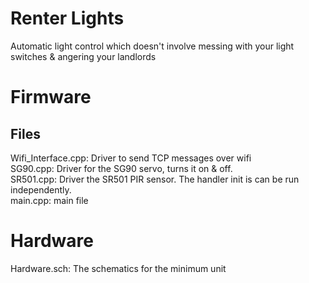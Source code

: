 # Renter Lights

Automatic light control which doesn't involve messing with your light switches & angering your landlords

# Firmware 

## Files

Wifi_Interface.cpp: Driver to send TCP messages over wifi<br>
SG90.cpp: Driver for the SG90 servo, turns it on & off.<br>
SR501.cpp: Driver the SR501 PIR sensor. The handler init is can be run independently.<br>
main.cpp: main file<br>

# Hardware

Hardware.sch: The schematics for the minimum unit<br>

